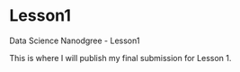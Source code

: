 # Lesson1
Data Science Nanodgree - Lesson1

This is where I will publish my final submission for Lesson 1.
